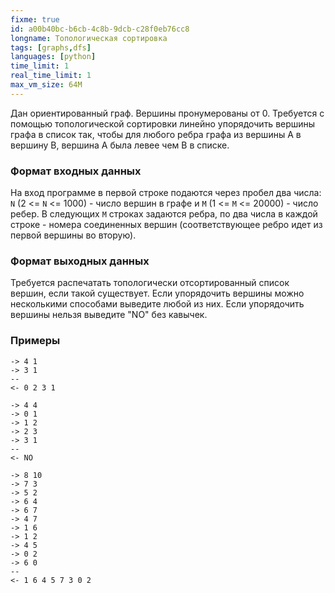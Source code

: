 ```yaml
---
fixme: true
id: a00b40bc-b6cb-4c8b-9dcb-c28f0eb76cc8
longname: Топологическая сортировка
tags: [graphs,dfs]
languages: [python]
time_limit: 1
real_time_limit: 1
max_vm_size: 64M
---
```



Дан ориентированный граф. Вершины пронумерованы от 0. Требуется с помощью топологической сортировки линейно упорядочить вершины графа в список так, чтобы для любого ребра графа из вершины A в вершину B, вершина A была левее чем B в списке.

### Формат входных данных

На вход программе в первой строке подаются через пробел два числа: `N` (2 <= `N` <= 1000) - число вершин в графе и `M` (1 <= `M` <= 20000) - число ребер. В следующих `M` строках задаются ребра, по два числа в каждой строке - номера соединенных вершин (соответствующее ребро идет из первой вершины во вторую).

### Формат выходных данных


Требуется распечатать топологически отсортированный список вершин, если такой существует. Если упорядочить вершины можно несколькими способами выведите любой из них. Если упорядочить вершины нельзя выведите "NO" без кавычек.

### Примеры

```
-> 4 1
-> 3 1
--
<- 0 2 3 1
```

```
-> 4 4
-> 0 1
-> 1 2
-> 2 3
-> 3 1
--
<- NO
```

```
-> 8 10
-> 7 3
-> 5 2
-> 6 4
-> 6 7
-> 4 7
-> 1 6
-> 1 2
-> 4 5
-> 0 2
-> 6 0
--
<- 1 6 4 5 7 3 0 2
```
